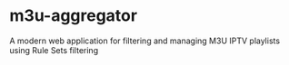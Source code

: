 # m3u-aggregator
A modern web application for filtering and managing M3U IPTV playlists using Rule Sets filtering
